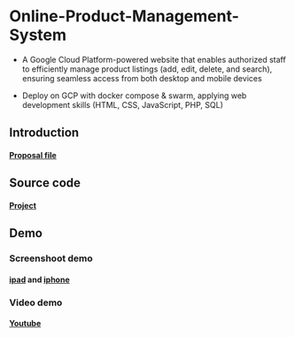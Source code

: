 # Online-Product-Management-System

- A Google Cloud Platform-powered website that enables authorized staff to efficiently manage product listings (add, edit, 
delete, and search), ensuring seamless access from both desktop and mobile devices 

- Deploy on GCP with docker compose & swarm, applying web development skills (HTML, CSS, JavaScript, PHP, SQL) 

## Introduction
#### [Proposal file](https://github.com/Ben-Wander/Online-Product-Management-System/blob/main/Proposal%20-%20Qinhuai%20Xu%2046037844.pdf)

## Source code
#### [Project](https://github.com/Ben-Wander/Online-Product-Management-System/tree/main/project)

## Demo
### Screenshoot demo
#### [ipad](https://github.com/Ben-Wander/Online-Product-Management-System/tree/main/ipad) and [iphone](https://github.com/Ben-Wander/Online-Product-Management-System/tree/main/iphone)

### Video demo
#### [Youtube](https://www.youtube.com/watch?v=hP_Ea0LSwoY)
